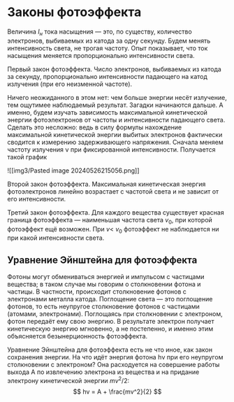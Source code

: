# Законы фотоэффекта

Величина $I_н$ тока насыщения — это, по существу, количество электронов, выбиваемых из катода за одну секунду. Будем менять интенсивность света, не трогая частоту. Опыт показывает, что ток насыщения меняется пропорционально интенсивности света.

Первый закон фотоэффекта. Число электронов, выбиваемых из катода за секунду, пропорционально интенсивности падающего на катод излучения (при его неизменной частоте).

Ничего неожиданного в этом нет: чем больше энергии несёт излучение, тем ощутимее наблюдаемый результат. Загадки начинаются дальше. А именно, будем изучать зависимость максимальной кинетической энергии фотоэлектронов от частоты и интенсивности падающего света. Сделать это несложно: ведь в силу формулы нахождение максимальной кинетической энергии выбитых электронов фактически сводится к измерению задерживающего напряжения. Сначала меняем частоту излучения ν при фиксированной интенсивности. Получается такой график

![[img3/Pasted image 20240526215056.png]]

Второй закон фотоэффекта. Максимальная кинетическая энергия фотоэлектронов линейно возрастает с частотой света и не зависит от его интенсивности.

Третий закон фотоэффекта. Для каждого вещества существует красная граница фотоэффекта — наименьшая частота света $v_0$, при которой фотоэффект ещё возможен. При $v$< $v_0$ фотоэффект не наблюдается ни при какой интенсивности света.

## Уравнение Эйнштейна для фотоэффекта

Фотоны могут обмениваться энергией и импульсом с частицами вещества; в таком случае мы говорим о столкновении фотона и частицы. В частности, происходит столкновение фотонов с электронами металла катода. Поглощение света — это поглощение фотонов, то есть неупругое столкновение фотонов с частицами (атомами, электронами). Поглощаясь при столкновении с электроном, фотон передаёт ему свою энергию. В результате электрон получает кинетическую энергию мгновенно, а не постепенно, и именно этим объясняется безынерционность фотоэффекта.

Уравнение Эйнштейна для фотоэффекта есть не что иное, как закон сохранения энергии. На что идёт энергия фотона hν при его неупругом столкновении с электроном? Она расходуется на совершение работы выхода A по извлечению электрона из вещества и на придание электрону кинетической энергии $mv^2/2$:
$$ hv = A + \frac{mv^2}{2} $$